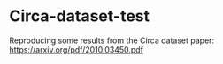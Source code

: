 # Circa-dataset-test
Reproducing some results from the Circa dataset paper: https://arxiv.org/pdf/2010.03450.pdf

